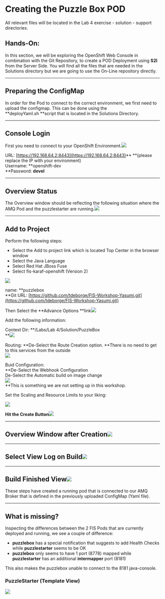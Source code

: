 # Creating the Puzzle Box POD

All relevant files will be located in the Lab 4 exercise - solution - support directories.

## Hands-On:

In this section, we will be exploring the OpenShift Web Console in combination with the Git Repository, to create a POD Deployment using **S2I** from the Server Side. You will find all the files that are needed in the Solutions directory but we are going to use the On-Line repository directly.

---

## Preparing the ConfigMap

In order for the Pod to connect to the correct environment, we first need to upload the configmap. This can be done using the   
**deployYaml.sh **script that is located in the Solutions Directory.

---

## Console Login

First you need to connect to your OpenShift Environment.![](/assets/ocpLogin.png)

URL: [https://192.168.64.2:8443](https://192.168.64.2:8443)** **\(please replace the IP with your environment\)  
Username: **openshift-dev            
**Password: **devel**

---

## Overview Status

The Overview window should be reflecting the following situation where the AMQ Pod and the puzzlestarter are running.![](/assets/ocpboxoverview.png)

---

## Add to Project

Perform the following steps:

* Select the Add to project link which is located Top Center in the browser window
* Select the Java Language
* Select Red Hat JBoss Fuse
* Select fis-karaf-openshift \(Version 2\)

![](/assets/ocpfisaddtoproject.png)

name: **puzzlebox      
**Git URL: [https://github.com/tdeborge/FIS-Workshop-Yasumi.git](https://github.com/tdeborge/FIS-Workshop-Yasumi.git)

Then Select the **Advance Options **link![](/assets/ocpboxadvancedoptions.png)

Add the following information:

Context Dir: **/Labs/Lab 4/Solution/PuzzleBox      
**![](/assets/ocpboxcontextdir.png)

Routing: **De-Select the Route Creation option. **There is no need to get to this services from the outside  
![](/assets/ocpboxrouting.png)

Buid Configuration:  
**De-Select the Webhook Configuration  
De-Select the Automatic build on image change      
**![](/assets/ocpboxbuildconfiguration.png)**    
**This is something we are not setting up in this workshop.

Set the Scaling and Resource Limits to your liking:

![](/assets/ocpboxscalingresource.png)

**Hit the Create Button**![](/assets/ocpboxcreated.png)

---

## Overview Window after Creation![](/assets/ocpboxoverviewcreated.png)

---

## Select View Log on Build![](/assets/ocpboxbuildlog.png)

---

## Build Finished View![](/assets/ocpboxbuildfinishedpodup.png)

These steps have created a running pod that is connected to our AMQ Broker that is defined in the previously uploaded ConfigMap \(Yaml file\).

---

## What is missing?

Inspecting the differences between the 2 FIS Pods that are currently deployed and running, we see a couple of difference:

* **puzzlebox** has a special notification that suggests to add Health Checks while **puzzlestarter** seems to be OK
* **puzzlebox** only seems to have 1 port \(8778\) mapped while **puzzlestarter** has an additional **intermapper** port \(8181\)

This also makes the puzzlebox unable to connect to the 8181 java-console.

### PuzzleStarter \(Template View\)

![](/assets/ocpboxpuzzlestartertemplate.png)







